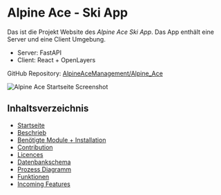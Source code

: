 # Alpine Ace - Ski App

Das ist die Projekt Website des *Alpine Ace Ski App*. Das App enthält eine Server und eine Client Umgebung.
- Server: FastAPI
- Client: React + OpenLayers

GitHub Repository: [AlpineAceManagement/Alpine_Ace](https://github.com/AlpineAceManagement/Alpine_Ace)

![Alpine Ace Startseite Screenshot](iamges/Startseite.png)

## Inhaltsverzeichnis
- [Startseite](./index)
- [Beschrieb](./beschrieb)
- [Benötigte Module + Installation](./installation)
- [Contribution](./contribution)
- [Licences](./licences)
- [Datenbankschema](./datenbankschema)
- [Prozess Diagramm](./prozess)
- [Funktionen](./funktionen)
- [Incoming Features](./features)